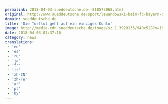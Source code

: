 ```yaml
---
permalink: 2018-04-03-sueddeutsche.de--818575068.html
original: http://www.sueddeutsche.de/sport/lewandowski-beim-fc-bayern-die-torflut-geht-auf-ein-einziges-konto-1.3928495
domain: sueddeutsche.de
title: 'Die Torflut geht auf ein einziges Konto'
image: http://media-cdn.sueddeutsche.de/image/sz.1.3929135/940x528?v=1522685640
date: 2018-04-03 07:37:16
category: news
translations: 
 - 'en'
 - 'es'
 - 'ru'
 - 'ja'
 - 'fr'
 - 'it'
 - 'zh-CN'
 - 'zh-TW'
 - 'ar'
 - 'pt'
 - 'hy'
---
```


